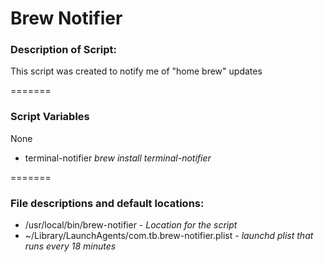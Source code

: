 <h1>Brew Notifier</h1>
<h3>Description of Script:</h3>

<p>This script was created to notify me of "home brew" updates</p>

=======

<h3>Script Variables </h3>
<p>None</p>

<ul>
<li>terminal-notifier<i> brew install terminal-notifier</i></li>
</ul>

=======

<h3>File descriptions and default locations:</h3>
<ul>
<li>/usr/local/bin/brew-notifier - <i>Location for the script</i></li>
<li>~/Library/LaunchAgents/com.tb.brew-notifier.plist - <i>launchd plist that runs every 18 minutes</i></li>
</ul>
